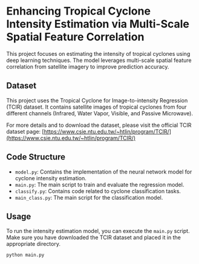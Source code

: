 # Enhancing Tropical Cyclone Intensity Estimation via Multi-Scale Spatial Feature Correlation

This project focuses on estimating the intensity of tropical cyclones using deep learning techniques. The model leverages multi-scale spatial feature correlation from satellite imagery to improve prediction accuracy.

## Dataset

This project uses the Tropical Cyclone for Image-to-intensity Regression (TCIR) dataset. It contains satellite images of tropical cyclones from four different channels (Infrared, Water Vapor, Visible, and Passive Microwave).

For more details and to download the dataset, please visit the official TCIR dataset page: [https://www.csie.ntu.edu.tw/~htlin/program/TCIR/](https://www.csie.ntu.edu.tw/~htlin/program/TCIR/)

## Code Structure

- `model.py`: Contains the implementation of the neural network model for cyclone intensity estimation.
- `main.py`: The main script to train and evaluate the regression model.
- `classify.py`: Contains code related to cyclone classification tasks.
- `main_class.py`: The main script for the classification model.

## Usage

To run the intensity estimation model, you can execute the `main.py` script. Make sure you have downloaded the TCIR dataset and placed it in the appropriate directory.

```bash
python main.py
```
